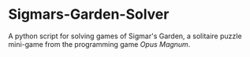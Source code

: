 # Sigmars-Garden-Solver
A python script for solving games of Sigmar's Garden, a solitaire puzzle mini-game from the programming game _Opus Magnum_.
